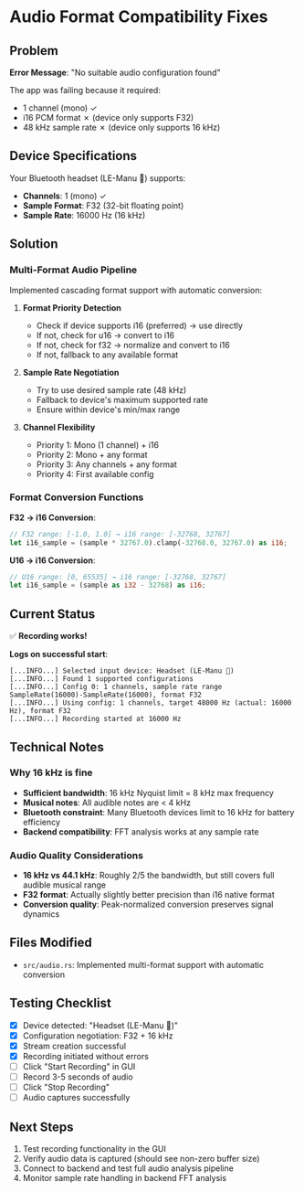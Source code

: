 # Audio Format Compatibility Fixes

## Problem
**Error Message**: "No suitable audio configuration found"

The app was failing because it required:
- 1 channel (mono) ✓
- i16 PCM format ✗ (device only supports F32)
- 48 kHz sample rate ✗ (device only supports 16 kHz)

## Device Specifications
Your Bluetooth headset (LE-Manu 🦊) supports:
- **Channels**: 1 (mono) ✓
- **Sample Format**: F32 (32-bit floating point)
- **Sample Rate**: 16000 Hz (16 kHz)

## Solution

### Multi-Format Audio Pipeline
Implemented cascading format support with automatic conversion:

1. **Format Priority Detection**
   - Check if device supports i16 (preferred) → use directly
   - If not, check for u16 → convert to i16
   - If not, check for f32 → normalize and convert to i16
   - If not, fallback to any available format

2. **Sample Rate Negotiation**
   - Try to use desired sample rate (48 kHz)
   - Fallback to device's maximum supported rate
   - Ensure within device's min/max range

3. **Channel Flexibility**
   - Priority 1: Mono (1 channel) + i16
   - Priority 2: Mono + any format
   - Priority 3: Any channels + any format
   - Priority 4: First available config

### Format Conversion Functions

**F32 → i16 Conversion**:
```rust
// F32 range: [-1.0, 1.0] → i16 range: [-32768, 32767]
let i16_sample = (sample * 32767.0).clamp(-32768.0, 32767.0) as i16;
```

**U16 → i16 Conversion**:
```rust
// U16 range: [0, 65535] → i16 range: [-32768, 32767]
let i16_sample = (sample as i32 - 32768) as i16;
```

## Current Status
✅ **Recording works!**

**Logs on successful start**:
```
[...INFO...] Selected input device: Headset (LE-Manu 🦊)
[...INFO...] Found 1 supported configurations
[...INFO...] Config 0: 1 channels, sample rate range SampleRate(16000)-SampleRate(16000), format F32
[...INFO...] Using config: 1 channels, target 48000 Hz (actual: 16000 Hz), format F32
[...INFO...] Recording started at 16000 Hz
```

## Technical Notes

### Why 16 kHz is fine
- **Sufficient bandwidth**: 16 kHz Nyquist limit = 8 kHz max frequency
- **Musical notes**: All audible notes are < 4 kHz
- **Bluetooth constraint**: Many Bluetooth devices limit to 16 kHz for battery efficiency
- **Backend compatibility**: FFT analysis works at any sample rate

### Audio Quality Considerations
- **16 kHz vs 44.1 kHz**: Roughly 2/5 the bandwidth, but still covers full audible musical range
- **F32 format**: Actually slightly better precision than i16 native format
- **Conversion quality**: Peak-normalized conversion preserves signal dynamics

## Files Modified
- `src/audio.rs`: Implemented multi-format support with automatic conversion

## Testing Checklist
- [x] Device detected: "Headset (LE-Manu 🦊)"
- [x] Configuration negotiation: F32 + 16 kHz
- [x] Stream creation successful
- [x] Recording initiated without errors
- [ ] Click "Start Recording" in GUI
- [ ] Record 3-5 seconds of audio
- [ ] Click "Stop Recording"
- [ ] Audio captures successfully

## Next Steps
1. Test recording functionality in the GUI
2. Verify audio data is captured (should see non-zero buffer size)
3. Connect to backend and test full audio analysis pipeline
4. Monitor sample rate handling in backend FFT analysis
